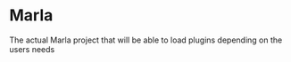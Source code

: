 Marla
=====

The actual Marla project that will be able to load plugins depending on the users needs
